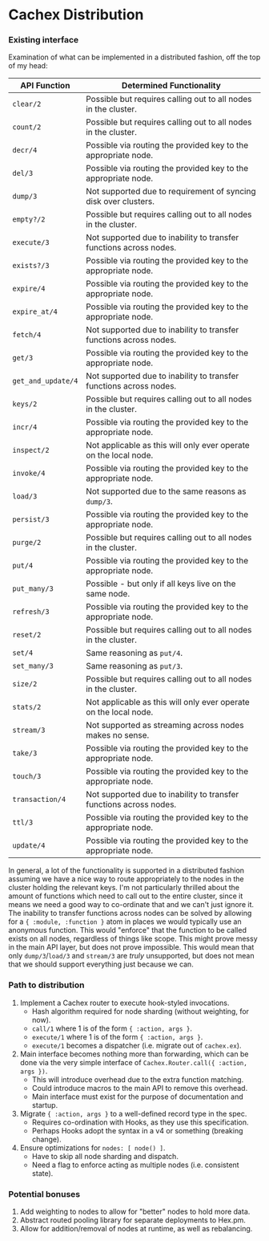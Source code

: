 # Cachex Distribution

### Existing interface

Examination of what can be implemented in a distributed fashion, off the top of my head:

|    API Function    |                      Determined Functionality                      |
|--------------------|--------------------------------------------------------------------|
| `clear/2`          | Possible but requires calling out to all nodes in the cluster.     |
| `count/2`          | Possible but requires calling out to all nodes in the cluster.     |
| `decr/4`           | Possible via routing the provided key to the appropriate node.     |
| `del/3`            | Possible via routing the provided key to the appropriate node.     |
| `dump/3`           | Not supported due to requirement of syncing disk over clusters.    |
| `empty?/2`         | Possible but requires calling out to all nodes in the cluster.     |
| `execute/3`        | Not supported due to inability to transfer functions across nodes. |
| `exists?/3`        | Possible via routing the provided key to the appropriate node.     |
| `expire/4`         | Possible via routing the provided key to the appropriate node.     |
| `expire_at/4`      | Possible via routing the provided key to the appropriate node.     |
| `fetch/4`          | Not supported due to inability to transfer functions across nodes. |
| `get/3`            | Possible via routing the provided key to the appropriate node.     |
| `get_and_update/4` | Not supported due to inability to transfer functions across nodes. |
| `keys/2`           | Possible but requires calling out to all nodes in the cluster.     |
| `incr/4`           | Possible via routing the provided key to the appropriate node.     |
| `inspect/2`        | Not applicable as this will only ever operate on the local node.   |
| `invoke/4`         | Possible via routing the provided key to the appropriate node.     |
| `load/3`           | Not supported due to the same reasons as `dump/3`.                 |
| `persist/3`        | Possible via routing the provided key to the appropriate node.     |
| `purge/2`          | Possible but requires calling out to all nodes in the cluster.     |
| `put/4`            | Possible via routing the provided key to the appropriate node.     |
| `put_many/3`       | Possible - but only if all keys live on the same node.             |
| `refresh/3`        | Possible via routing the provided key to the appropriate node.     |
| `reset/2`          | Possible but requires calling out to all nodes in the cluster.     |
| `set/4`            | Same reasoning as `put/4`.                                         |
| `set_many/3`       | Same reasoning as `put/3`.                                         |
| `size/2`           | Possible but requires calling out to all nodes in the cluster.     |
| `stats/2`          | Not applicable as this will only ever operate on the local node.   |
| `stream/3`         | Not supported as streaming across nodes makes no sense.            |
| `take/3`           | Possible via routing the provided key to the appropriate node.     |
| `touch/3`          | Possible via routing the provided key to the appropriate node.     |
| `transaction/4`    | Not supported due to inability to transfer functions across nodes. |
| `ttl/3`            | Possible via routing the provided key to the appropriate node.     |
| `update/4`         | Possible via routing the provided key to the appropriate node.     |

In general, a lot of the functionality is supported in a distributed fashion assuming we have a nice way to route appropriately to the nodes in the cluster holding the relevant keys. I'm not particularly thrilled about the amount of functions which need to call out to the entire cluster, since it means we need a good way to co-ordinate that and we can't just ignore it. The inability to transfer functions across nodes can be solved by allowing for a `{ :module, :function }` atom in places we would typically use an anonymous function. This would "enforce" that the function to be called exists on all nodes, regardless of things like scope. This might prove messy in the main API layer, but does not prove impossible. This would mean that only `dump/3`/`load/3` and `stream/3` are _truly_ unsupported, but does not mean that we should support everything just because we can.

### Path to distribution

1. Implement a Cachex router to execute hook-styled invocations.
    - Hash algorithm required for node sharding (without weighting, for now).
    - `call/1` where 1 is of the form `{ :action, args }`.
    - `execute/1` where 1 is of the form `{ :action, args }`.
    - `execute/1` becomes a dispatcher (i.e. migrate out of `cachex.ex`).
2. Main interface becomes nothing more than forwarding, which can be done via the very simple interface of `Cachex.Router.call({ :action, args })`.
    - This will introduce overhead due to the extra function matching.
    - Could introduce macros to the main API to remove this overhead.
    - Main interface must exist for the purpose of documentation and startup.
3. Migrate `{ :action, args }` to a well-defined record type in the spec.
    - Requires co-ordination with Hooks, as they use this specification.
    - Perhaps Hooks adopt the syntax in a v4 or something (breaking change).
4. Ensure optimizations for `nodes: [ node() ]`.
    - Have to skip all node sharding and dispatch.
    - Need a flag to enforce acting as multiple nodes (i.e. consistent state).

### Potential bonuses

1. Add weighting to nodes to allow for "better" nodes to hold more data.
2. Abstract routed pooling library for separate deployments to Hex.pm.
3. Allow for addition/removal of nodes at runtime, as well as rebalancing.
